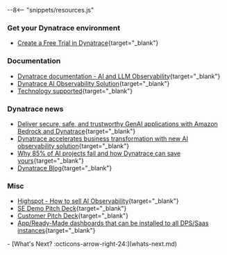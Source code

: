 --8<-- "snippets/resources.js"

### Get your Dynatrace environment

- [Create a Free Trial in Dynatrace](https://www.dynatrace.com/signup/){target="_blank"}

### Documentation

- [Dynatrace documentation - AI and LLM Observability](https://docs.dynatrace.com/docs/analyze-explore-automate/dynatrace-for-ai-observability){target="_blank"}
- [Dynatrace AI Observability Solution](https://www.dynatrace.com/solutions/ai-observability/){target="_blank"}
- [Technology supported](https://www.dynatrace.com/hub/?filter=ai-ml-observability){target="_blank"}

### Dynatrace news
- [Deliver secure, safe, and trustworthy GenAI applications with Amazon Bedrock and Dynatrace](https://www.dynatrace.com/news/blog/deliver-secure-safe-and-trustworthy-genai-applications-with-amazon-bedrock-and-dynatrace/){target="_blank"}
- [Dynatrace accelerates business transformation with new AI observability solution](https://www.dynatrace.com/news/blog/dynatrace-accelerates-business-transformation-with-new-ai-observability-solution/){target="_blank"}
- [Why 85% of AI projects fail and how Dynatrace can save yours](https://www.dynatrace.com/news/blog/why-ai-projects-fail/){target="_blank"}
- [Dynatrace Blog](https://www.dynatrace.com/news/blog/){target="_blank"}

### Misc

- [Highspot - How to sell AI Observability](https://dynatrace.highspot.com/items/680626e8b6f0c6d00c74355f){target="_blank"}
- [SE Demo Pitch Deck](https://dynatrace.sharepoint.com/:p:/s/gtm/EbGsvrquWFtKiYve9mpIpdwByHmUjIwEnNuZknTulTXXMw?e=NLcTdZ){target="_blank"}
- [Customer Pitch Deck](https://dynatrace.sharepoint.com/:p:/s/MarketingComms/EXFG93IjQLtPpQYpmT_o3AgBvVtAm7XeB8ZTjdB-gKaWMw?e=6dia7B){target="_blank"}
- [App/Ready-Made dashboards that can be installed to all DPS/Saas instances](https://wkf10640.apps.dynatrace.com/ui/apps/dynatrace.hub/browse/ai-llm-observability?details=dynatrace.genai.observability&detailsTab=contents){target="_blank"}

<div class="grid cards" markdown>
- [What's Next? :octicons-arrow-right-24:](whats-next.md)
</div>
